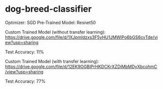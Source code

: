 # dog-breed-classifier

Optimizer: SGD
Pre-Trained Model: Resnet50


Custom Trained Model (without transfer learning): https://drive.google.com/file/d/1XJpmldzxs3F5yHU1JMWlPo6bGS6cvTde/view?usp=sharing

Test Accuracy: 11%

Custom Trained Model (with transfer learning): https://drive.google.com/file/d/12EK9OGBIPrHKDCKrXZDiMbMDyXbcohmC/view?usp=sharing

Test Accuracy: 77%

